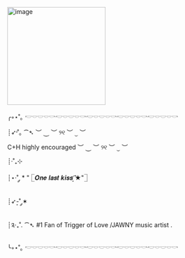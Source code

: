 <img src="blob:chrome-untrusted://media-app/21cbcf9d-17af-4096-8363-750e5c0bc293" alt=""/><img width="225" height="224" alt="image" src="https://github.com/user-attachments/assets/67fa508c-f14a-49b3-a261-fd575301c6e9" />



╭◦⋆˚｡            𓎢𓎠𓎟𓎠𓎡𓎢𓎠𓎟𓎠𓎡𓎢𓎠𓎟𓎠𓎡𓎢𓎠𓎟𓎠𓎡𓎢𓎠𓎟𓎠𓎡

┊➶˒˚｡    ⁀➴   ︶ ⏝ ︶
୨୧ ︶ ⏝ ︶ 

C+H highly encouraged  ︶ ⏝ ︶ ୨୧ ︶ ⏝ ︶

┊·˚₊⊹

┊⋆·˚ ༘ * "         𓉘𝑶𝒏𝒆 𝒍𝒂𝒔𝒕 𝒌𝒊𝒔𝒔 ͙͘͡★"𓉝 

┊➶-͙˚ ༘✶

┊༉‧₊˚.                     ⁀➴ #1 Fan of Trigger of Love /JAWNY music artist .

╰◦⋆˚｡  𓎢𓎠𓎟𓎠𓎡𓎢𓎠𓎟𓎠𓎡𓎢𓎠𓎟𓎠𓎡𓎢𓎠𓎟𓎠𓎡𓎢𓎠𓎟𓎠𓎡
